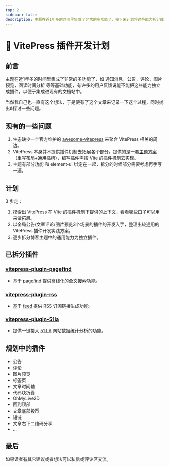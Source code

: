 ```yaml
---
top: 2
sidebar: false
description: 主题在近1年多的时间里集成了非常的多功能了，接下来计划将这些能力拆分成组件，以便于更方便的与其它主题集成。 
---
```


# 🚀 VitePress 插件开发计划

## 前言

主题在近1年多的时间里集成了非常的多功能了，如 通知消息，公告，评论，图片预览，阅读时间分析 等等基础功能，有许多的用户反馈说能不能把这些能力独立成插件，以便于集成进现有的文档站中。

当然我自己也一直有这个想法，于是便有了这个文章来记录一下这个过程，同时抛出&探讨一些问题。

## 现有的一些问题

1. 生态缺少一个官方维护的 [awesome-vitepress](https://github.com/logicspark/awesome-vitepress-v1?tab=readme-ov-file) 来聚合 VitePress 相关的周边。
2. VitePress 本身并不提供插件机制去拓展各个部分，提供的是一套[主题方案](https://vitepress.dev/zh/guide/custom-theme)（重写布局+通用插槽），编写插件需按 Vite 的插件机制去实现。
3. 主题有部分功能 和 element-ui 绑定在一起，拆分的时候部分需要考虑再手写一遍。

## 计划
3 步走：

1. 摸索出 VitePress 在 Vite 的插件机制下提供的上下文，看看哪些口子可以用来做拓展。
2. 以全局公告/文章评论/图片预览3个场景的插件的开发入手，整理出较通用的 VitePress 插件开发实践方案。
3. 逐步拆分博客主题中的通用能力为独立插件。

## 已拆分插件
### [vitepress-plugin-pagefind](https://www.npmjs.com/package/vitepress-plugin-pagefind)
* 基于 [pagefind](https://www.npmjs.com/package/pagefind) 提供离线化的全文搜索功能。

### [vitepress-plugin-rss](https://www.npmjs.com/package/vitepress-plugin-rss)
* 基于 [feed](https://www.npmjs.com/package/feed) 提供 RSS 订阅链接生成功能。

### [vitepress-plugin-51la](https://www.npmjs.com/package/vitepress-plugin-51la)
* 提供一键接入 [51.LA](https://v6.51.la/) 网站数据统计分析的功能。

## 规划中的插件
* 公告
* 评论
* 图片预览
* 标签页
* 文章时间轴
* 代码块折叠
* OhMyLive2D
* 回到顶部
* 文章底部投币
* 短链
* 文章右下二维码分享
* ...

## 最后

如果读者有其它建议或者想法可以私信或评论区交流。